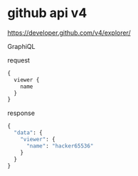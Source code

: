 # github api v4


https://developer.github.com/v4/explorer/


GraphiQL


request
```graphql
{
  viewer {
    name
  }
}
```

response
```graphql
{
  "data": {
    "viewer": {
      "name": "hacker65536"
    }
  }
}
```

